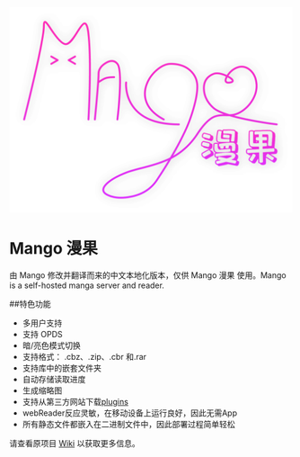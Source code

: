![banner](./public/img/banner.png)

# Mango 漫果

由 Mango 修改并翻译而来的中文本地化版本，仅供 Mango 漫果 使用。Mango is a self-hosted manga server and reader.

##特色功能

- 多用户支持
- 支持 OPDS
- 暗/亮色模式切换
- 支持格式： .cbz、.zip、.cbr 和.rar
- 支持库中的嵌套文件夹
- 自动存储读取进度
- 生成缩略图
- 支持从第三方网站下载[plugins](https://github.com/hkalexling/mango-plugins)
- webReader反应灵敏，在移动设备上运行良好，因此无需App
- 所有静态文件都嵌入在二进制文件中，因此部署过程简单轻松

请查看原项目 [Wiki](https://github.com/hkalexling/Mango/wiki) 以获取更多信息。

<!-- markdownlint-restore -->
<!-- prettier-ignore-end -->

<!-- ALL-CONTRIBUTORS-LIST:END -->
